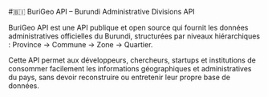 #🇧🇮 BuriGeo API – Burundi Administrative Divisions API

BuriGeo API est une API publique et open source qui fournit les données administratives officielles du Burundi, structurées par niveaux hiérarchiques : Province → Commune → Zone → Quartier.

Cette API permet aux développeurs, chercheurs, startups et institutions de consommer facilement les informations géographiques et administratives du pays, sans devoir reconstruire ou entretenir leur propre base de données.
